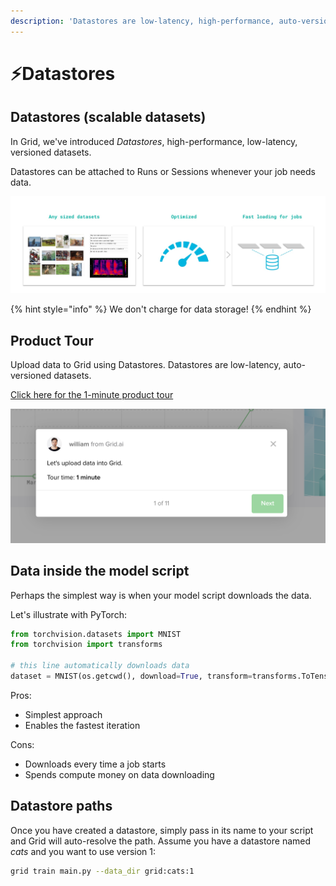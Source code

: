 ```yaml
---
description: 'Datastores are low-latency, high-performance, auto-versioned datasets.'
---
```


# ⚡Datastores

## Datastores \(scalable datasets\)

In Grid, we've introduced _Datastores_, high-performance, low-latency, versioned datasets.

Datastores can be attached to Runs or Sessions whenever your job needs data.

![](../../.gitbook/assets/jobs_2.jpg)

{% hint style="info" %}
We don't charge for data storage!
{% endhint %}

## Product Tour

Upload data to Grid using Datastores. Datastores are low-latency, auto-versioned datasets.

[Click here for the 1-minute product tour](https://platform.grid.ai/#/dashboard?product_tour_id=221979)

![](../../.gitbook/assets/image%20%28151%29.png)

## Data inside the model script

Perhaps the simplest way is when your model script downloads the data.

Let's illustrate with PyTorch:

```python
from torchvision.datasets import MNIST
from torchvision import transforms

# this line automatically downloads data
dataset = MNIST(os.getcwd(), download=True, transform=transforms.ToTensor())
```

Pros:

* Simplest approach
* Enables the fastest iteration

Cons:

* Downloads every time a job starts
* Spends compute money on data downloading

## Datastore paths

Once you have created a datastore, simply pass in its name to your script and Grid will auto-resolve the path. Assume you have a datastore named _cats_ and you want to use version 1:

```bash
grid train main.py --data_dir grid:cats:1
```

